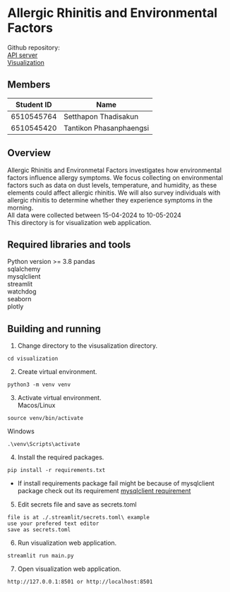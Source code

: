 # Allergic Rhinitis and Environmental Factors
Github repository:<br>
[API server](https://github.com/ReggieReo/Allergic-Rhinitis-and-Environmental-Factors)<br>
[Visualization](https://github.com/ReggieReo/Allergic-Visualisation)

## Members
| Student ID | Name|
| -------- | ------- |
| 6510545764| Setthapon Thadisakun|
| 6510545420 |Tantikon Phasanphaengsi|

## Overview
Allergic Rhinitis and Environmetal Factors investigates how environmental factors influence allergy symptoms. We focus collecting on environmental factors such as data on dust levels, temperature, and humidity, as these elements could affect allergic rhinitis. We will also survey individuals with allergic rhinitis to determine whether they experience symptoms in the morning.<br>
All data were collected between 15-04-2024 to 10-05-2024<br>
This directory is for visualization web application.


## Required libraries and tools
Python version >= 3.8
pandas<br>
sqlalchemy<br>
mysqlclient<br>
streamlit<br>
watchdog<br>
seaborn<br>
plotly<br>

## Building and running
1. Change directory to the visusalization directory.
```
cd visualization
```
2. Create virtual environment.
```
python3 -m venv venv
```
3. Activate virtual environment. <br>
Macos/Linux
```
source venv/bin/activate
```
Windows
```
.\venv\Scripts\activate
```
4. Install the required packages.
```
pip install -r requirements.txt
```
* If install requirements package fail might be because of mysqlclient package check out its requirement [mysqlclient requirement](https://github.com/PyMySQL/mysqlclient/blob/main/README.md#install)
5. Edit secrets file and save as secrets.toml
```
file is at ./.streamlit/secrets.toml\ example
use your prefered text editor
save as secrets.toml
```
6. Run visualization web application.
```
streamlit run main.py
```
7. Open visualization web application.
```
http://127.0.0.1:8501 or http://localhost:8501
```

